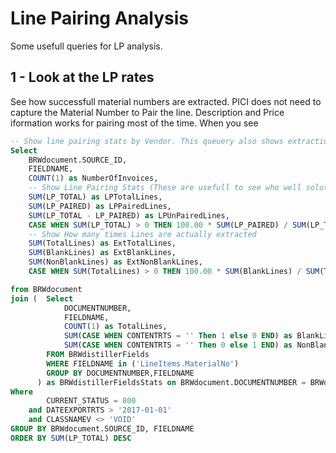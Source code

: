 <!-- TITLE: Line Pairing Analysis -->
<!-- SUBTITLE: A quick summary of Line Pairing Analysis -->

# Line Pairing Analysis
Some usefull queries for LP analysis.

## 1 - Look at the LP rates
See how successfull material numbers are extracted. PICI does not need to capture the Material Number to Pair the line. Description and Price iformation works for pairing most of the time. When you see 

```sql
-- Show line pairing stats by Vendor. This queuery also shows extraction rates. Low % of LP and High Blank rate is good indication to add some formats to BRWMAT table
Select 
	BRWdocument.SOURCE_ID,
	FIELDNAME,
	COUNT(1) as NumberOfInvoices,
	-- Show Line Pairing Stats (These are usefull to see who well solution pairs PO lines)
	SUM(LP_TOTAL) as LPTotalLines,
	SUM(LP_PAIRED) as LPPairedLines,
	SUM(LP_TOTAL - LP_PAIRED) as LPUnPairedLines,
	CASE WHEN SUM(LP_TOTAL) > 0 THEN 100.00 * SUM(LP_PAIRED) / SUM(LP_TOTAL) ELSE 100 END as LPPairedPercent,
	-- Show How many times Lines are actually extracted
	SUM(TotalLines) as ExtTotalLines,
	SUM(BlankLines) as ExtBlankLines,
	SUM(NonBlankLines) as ExtNonBlankLines,
	CASE WHEN SUM(TotalLines) > 0 THEN 100.00 * SUM(BlankLines) / SUM(TotalLines) ELSE 100 END as ExtBlankLinesPercent

from BRWdocument
join (	Select 
			DOCUMENTNUMBER,
			FIELDNAME,
			COUNT(1) as TotalLines,
			SUM(CASE WHEN CONTENTRTS = '' Then 1 else 0 END) as BlankLines,
			SUM(CASE WHEN CONTENTRTS = '' Then 0 else 1 END) as NonBlankLines
		FROM BRWdistillerFields
		WHERE FIELDNAME in ('LineItems.MaterialNo')
		GROUP BY DOCUMENTNUMBER,FIELDNAME
	  ) as BRWdistillerFieldsStats on BRWdocument.DOCUMENTNUMBER = BRWdistillerFieldsStats.DocumentNumber
Where 
		CURRENT_STATUS = 800
	and DATEEXPORTRTS > '2017-01-01' 
	and CLASSNAMEV <> 'VOID'  
GROUP BY BRWdocument.SOURCE_ID, FIELDNAME
ORDER BY SUM(LP_TOTAL) DESC

```
